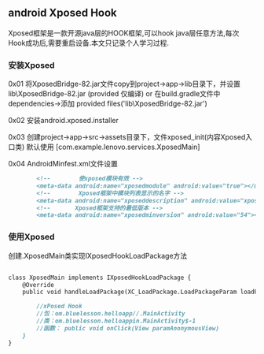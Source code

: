 ## android Xposed Hook 

Xposed框架是一款开源java层的HOOK框架,可以hook java层任意方法,每次Hook成功后,需要重启设备.本文只记录个人学习过程.

### 安装Xposed

0x01 将XposedBridge-82.jar文件copy到project->app->lib目录下，并设置lib\XposedBridge-82.jar (provided 仅编译)  or 在build.gradle文件中 dependencies->添加 provided files('lib\\XposedBridge-82.jar')

0x02 安装android.xposed.installer

0x03 创建project->app->src->assets目录下，文件xposed_init(内容Xposed入口类) 默认使用 [com.example.lenovo.services.XposedMain]


0x04 AndroidMinfest.xml文件设置
```markdown
        <!--        使xposed模块有效 -->
        <meta-data android:name="xposedmodule" android:value="true"></meta-data>
        <!--        Xposed框架中模块列表显示的名字 -->
        <meta-data android:name="xposeddescription" android:value="xposedhook"></meta-data>
        <!--       Xposed框架支持的最低版本 -->
        <meta-data android:name="xposedminversion" android:value="54"></meta-data>
```



### 使用Xposed

创建.XposedMain类实现IXposedHookLoadPackage方法
```markdown

class XposedMain implements IXposedHookLoadPackage {
    @Override
    public void handleLoadPackage(XC_LoadPackage.LoadPackageParam loadPackageParam) throws Throwable {

        //xPosed Hook
        //包：om.bluelesson.helloapp//.MainActivity
        //类：om.bluelesson.helloappin.MainActivity$-1
        //函数： public void onClick(View paramAnonymousView)
    }
}
```
